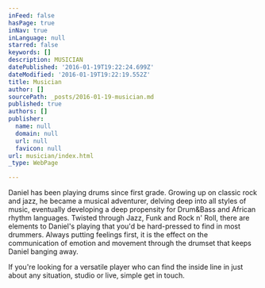 ```yaml
---
inFeed: false
hasPage: true
inNav: true
inLanguage: null
starred: false
keywords: []
description: MUSICIAN
datePublished: '2016-01-19T19:22:24.699Z'
dateModified: '2016-01-19T19:22:19.552Z'
title: Musician
author: []
sourcePath: _posts/2016-01-19-musician.md
published: true
authors: []
publisher:
  name: null
  domain: null
  url: null
  favicon: null
url: musician/index.html
_type: WebPage

---
```

Daniel has been playing drums since first grade.  Growing up on classic rock and jazz, he became a musical adventurer, delving deep into all styles of music, eventually developing a deep propensity for Drum&Bass and African rhythm languages.  Twisted through Jazz, Funk and Rock n' Roll, there are elements to Daniel's playing that you'd be hard-pressed to find in most drummers.  Always putting feelings first, it is the effect on the communication of emotion and movement through the drumset that keeps Daniel banging away.

If you're looking for a versatile player who can find the inside line in just about any situation, studio or live, simple get in touch.